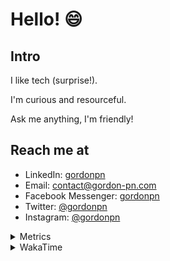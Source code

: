 # Hello! 😄

## Intro

I like tech (surprise!).

I'm curious and resourceful.

Ask me anything, I'm friendly!

## Reach me at

- LinkedIn: [gordonpn](https://www.linkedin.com/in/gordonpn/)
- Email: [contact@gordon-pn.com](mailto:contact@gordon-pn.com)
- Facebook Messenger: [gordonpn](https://www.messenger.com/t/Gordonpn)
- Twitter: [@gordonpn](https://twitter.com/Gordonpn)
- Instagram: [@gordonpn](https://www.instagram.com/gordonpn/)

<details>
  <summary>Metrics</summary>

  <img align="center" src="https://github.com/gordonpn/gordonpn/blob/master/github-metrics.svg" alt="GitHub Metrics">

</details>

<details>
  <summary>WakaTime</summary>

  <!--START_SECTION:waka-->
📊 **This Week I Spent My Time On** 

```text
💬 Programming Languages: 
Java                     9 hrs 31 mins       ██████████████████░░░░░░░   70.18 % 
Brazil Dependency Config 2 hrs 50 mins       █████░░░░░░░░░░░░░░░░░░░░   20.95 % 
TypeScript               43 mins             █░░░░░░░░░░░░░░░░░░░░░░░░   05.39 % 
Markdown                 10 mins             ░░░░░░░░░░░░░░░░░░░░░░░░░   01.24 % 
JSON                     7 mins              ░░░░░░░░░░░░░░░░░░░░░░░░░   00.94 % 

🔥 Editors: 
IntelliJ IDEA            13 hrs 6 mins       ████████████████████████░   96.52 % 
Cursor                   28 mins             █░░░░░░░░░░░░░░░░░░░░░░░░   03.48 % 
```


 Last Updated on 24/10/2024 16:25:09 UTC
<!--END_SECTION:waka-->
</details>
